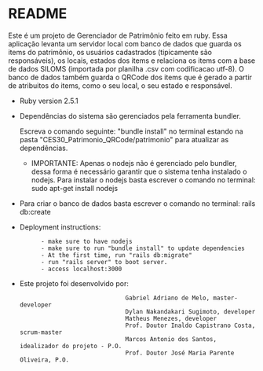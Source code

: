# README

Este é um projeto de Gerenciador de Patrimônio feito em ruby. Essa aplicação levanta um servidor local com banco de dados que guarda os items do patrimônio, os usuários cadastrados (tipicamente são responsáveis), os locais, estados dos items e relaciona os items com a base de dados SILOMS (importada por planilha .csv com codificacao utf-8). O banco de dados também guarda o QRCode dos items que é gerado a partir de atribuitos do items, como o seu local, o seu estado e responsável.

* Ruby version 2.5.1

* Dependências do sistema são gerenciados pela ferramenta bundler. 
  
  Escreva o comando seguinte: "bundle install" no terminal estando na pasta "CES30_Patrimonio_QRCode/patrimonio" para atualizar as dependências.
  
  * IMPORTANTE:
         Apenas o nodejs não é gerenciado pelo bundler, dessa forma é necessário garantir que o sistema tenha instalado o nodejs.
         Para instalar o nodejs basta escrever o comando no terminal: sudo apt-get install nodejs

* Para criar o banco de dados basta escrever o comando no terminal: rails db:create

* Deployment instructions:
  
            - make sure to have nodejs
            - make sure to run "bundle install" to update dependencies
            - At the first time, run "rails db:migrate"
            - run "rails server" to boot server.
            - access localhost:3000

* Este projeto foi desenvolvido por: 
 
                                    Gabriel Adriano de Melo, master-developer
                                    Dylan Nakandakari Sugimoto, developer
                                    Matheus Menezes, developer
                                    Prof. Doutor Inaldo Capistrano Costa, scrum-master
                                    Marcos Antonio dos Santos, idealizador do projeto - P.O.
                                    Prof. Doutor José Maria Parente Oliveira, P.O.
